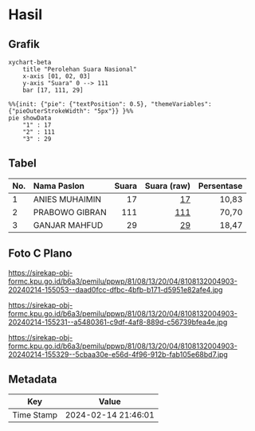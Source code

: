 # Hasil

## Grafik

```mermaid
xychart-beta
    title "Perolehan Suara Nasional"
    x-axis [01, 02, 03]
    y-axis "Suara" 0 --> 111
    bar [17, 111, 29]
```

```mermaid
%%{init: {"pie": {"textPosition": 0.5}, "themeVariables": {"pieOuterStrokeWidth": "5px"}} }%%
pie showData
    "1" : 17
    "2" : 111
    "3" : 29
```

## Tabel

| No. | Nama Paslon    | Suara | Suara (raw) | Persentase |
|:--- |:-------------- | -----:| -----------:| ----------:|
| 1   | ANIES MUHAIMIN | 17    | [17][p-1]   | 10,83      |
| 2   | PRABOWO GIBRAN | 111   | [111][p-2]  | 70,70      |
| 3   | GANJAR MAHFUD  | 29    | [29][p-3]   | 18,47      |


[p-1]: https://github.com/gigit-pemilu/pemilu-2024/blob/main/pilpres/hitung-suara/sub/81-maluku/sub/08-maluku-barat-daya/sub/13-wetar-utara/sub/2004-lurang/sub/903-tps/sub/paslon-1.txt
[p-2]: https://github.com/gigit-pemilu/pemilu-2024/blob/main/pilpres/hitung-suara/sub/81-maluku/sub/08-maluku-barat-daya/sub/13-wetar-utara/sub/2004-lurang/sub/903-tps/sub/paslon-2.txt
[p-3]: https://github.com/gigit-pemilu/pemilu-2024/blob/main/pilpres/hitung-suara/sub/81-maluku/sub/08-maluku-barat-daya/sub/13-wetar-utara/sub/2004-lurang/sub/903-tps/sub/paslon-3.txt

## Foto C Plano

https://sirekap-obj-formc.kpu.go.id/b6a3/pemilu/ppwp/81/08/13/20/04/8108132004903-20240214-155053--daad0fcc-dfbc-4bfb-b171-d5951e82afe4.jpg

https://sirekap-obj-formc.kpu.go.id/b6a3/pemilu/ppwp/81/08/13/20/04/8108132004903-20240214-155231--a5480361-c9df-4af8-889d-c56739bfea4e.jpg

https://sirekap-obj-formc.kpu.go.id/b6a3/pemilu/ppwp/81/08/13/20/04/8108132004903-20240214-155329--5cbaa30e-e56d-4f96-912b-fab105e68bd7.jpg


## Metadata

| Key        | Value               |
| ---------- | ------------------- |
| Time Stamp | 2024-02-14 21:46:01 |




